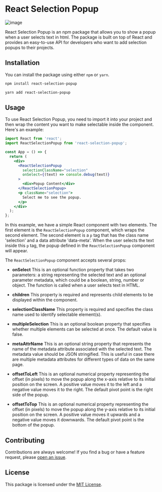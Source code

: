 # React Selection Popup


![image](https://github.com/jasonmz/react-selection-popup/assets/48445639/a4359e07-65b1-4e29-b852-fbc3e449d86e)

React Selection Popup is an npm package that allows you to show a popup when a user selects text in html. The package is built on top of React and provides an easy-to-use API for developers who want to add selection popups to their projects.

## Installation

You can install the package using either `npm` or `yarn`.

```sh
npm install react-selection-popup
```

```sh
yarn add react-selection-popup
```

## Usage

To use React Selection Popup, you need to import it into your project and then wrap the content you want to make selectable inside the component. Here's an example:

```jsx
import React from 'react';
import ReactSelectionPopup from 'react-selection-popup';

const App = () => {
  return (
    <div>
      <ReactSelectionPopup
        selectionClassName="selection"
        onSelect={(text) => console.debug(text)}
      >
        <div>Popup Content</div>
      </ReactSelectionPopup>
      <p className="selection">
        Select me to see the popup.
      </p>
    </div>
  );
};
```

In this example, we have a simple React component with two elements. The first element is the `ReactSelectionPopup` component, which wraps the second element. The second element is a `p` tag that has the class name 'selection' and a data attribute 'data-meta'. When the user selects the text inside this `p` tag, the popup defined in the `ReactSelectionPopup` component will appear.

The `ReactSelectionPopup` component accepts several props:

- **onSelect**
This is an optional function property that takes two parameters: a string representing the selected text and an optional parameter metadata, which could be a boolean, string, number or object. The function is called when a user selects text in HTML.

- **children**
This property is required and represents child elements to be displayed within the component.

- **selectionClassName**
This property is required and specifies the class name used to identify selectable element(s).

- **multipleSelection**
This is an optional boolean property that specifies whether multiple elements can be selected at once. The default value is false.

- **metaAttrName**
This is an optional string property that represents the name of the metadata attribute associated with the selected text. The metadata value should be JSON stringified. This is useful in case there are multiple metadata attributes for different types of data on the same page.

- **offsetToLeft**
This is an optional numerical property representing the offset (in pixels) to move the popup along the x-axis relative to its initial position on the screen. A positive value moves it to the left and a negative value moves it to the right. The default pivot point is the right side of the popup.

- **offsetToTop**
This is an optional numerical property representing the offset (in pixels) to move the popup along the y-axis relative to its initial position on the screen. A positive value moves it upwards and a negative value moves it downwards. The default pivot point is the bottom of the popup.

## Contributing

Contributions are always welcome! If you find a bug or have a feature request, please [open an issue](https://github.com/jasonmz/react-selection-popup/issues/new).

## License

This package is licensed under the [MIT License](https://opensource.org/licenses/MIT).
